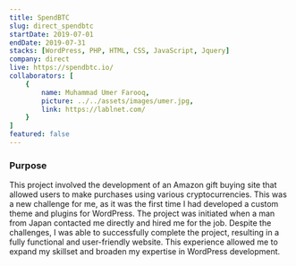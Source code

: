 ```yaml
---
title: SpendBTC
slug: direct_spendbtc
startDate: 2019-07-01
endDate: 2019-07-31
stacks: [WordPress, PHP, HTML, CSS, JavaScript, Jquery]
company: direct
live: https://spendbtc.io/
collaborators: [
    {
        name: Muhammad Umer Farooq,
        picture: ../../assets/images/umer.jpg,
        link: https://lablnet.com/
    }
]
featured: false
---
```


### Purpose
This project involved the development of an Amazon gift buying site that allowed users to make purchases using various cryptocurrencies. This was a new challenge for me, as it was the first time I had developed a custom theme and plugins for WordPress. The project was initiated when a man from Japan contacted me directly and hired me for the job. Despite the challenges, I was able to successfully complete the project, resulting in a fully functional and user-friendly website. This experience allowed me to expand my skillset and broaden my expertise in WordPress development.
